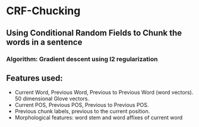 # CRF-Chucking
## Using Conditional Random Fields to Chunk the words in a sentence 

### Algorithm: Gradient descent using l2 regularization 


## Features used:
- Current Word, Previous Word, Previous to Previous Word (word vectors). 50 dimensional Glove vectors.
- Current POS, Previous POS, Previous to Previous POS.
- Previous chunk labels, previous to the current position.
- Morphological features: word stem and word affixes of current word

